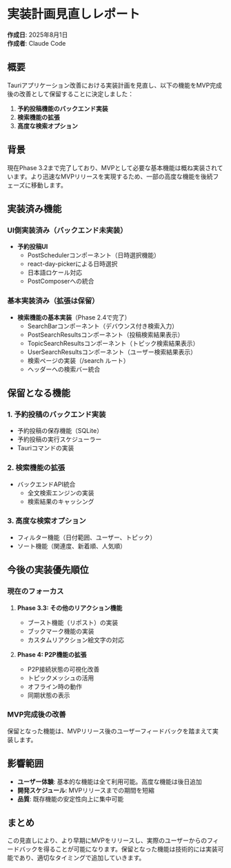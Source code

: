 # 実装計画見直しレポート

**作成日**: 2025年8月1日  
**作成者**: Claude Code

## 概要

Tauriアプリケーション改善における実装計画を見直し、以下の機能をMVP完成後の改善として保留することに決定しました：

1. **予約投稿機能のバックエンド実装**
2. **検索機能の拡張**  
3. **高度な検索オプション**

## 背景

現在Phase 3.2まで完了しており、MVPとして必要な基本機能は概ね実装されています。より迅速なMVPリリースを実現するため、一部の高度な機能を後続フェーズに移動します。

## 実装済み機能

### UI側実装済み（バックエンド未実装）
- **予約投稿UI**
  - PostSchedulerコンポーネント（日時選択機能）
  - react-day-pickerによる日時選択
  - 日本語ロケール対応
  - PostComposerへの統合

### 基本実装済み（拡張は保留）
- **検索機能の基本実装**（Phase 2.4で完了）
  - SearchBarコンポーネント（デバウンス付き検索入力）
  - PostSearchResultsコンポーネント（投稿検索結果表示）
  - TopicSearchResultsコンポーネント（トピック検索結果表示）
  - UserSearchResultsコンポーネント（ユーザー検索結果表示）
  - 検索ページの実装（/search ルート）
  - ヘッダーへの検索バー統合

## 保留となる機能

### 1. 予約投稿のバックエンド実装
- 予約投稿の保存機能（SQLite）
- 予約投稿の実行スケジューラー
- Tauriコマンドの実装

### 2. 検索機能の拡張
- バックエンドAPI統合
  - 全文検索エンジンの実装
  - 検索結果のキャッシング

### 3. 高度な検索オプション
- フィルター機能（日付範囲、ユーザー、トピック）
- ソート機能（関連度、新着順、人気順）

## 今後の実装優先順位

### 現在のフォーカス
1. **Phase 3.3: その他のリアクション機能**
   - ブースト機能（リポスト）の実装
   - ブックマーク機能の実装
   - カスタムリアクション絵文字の対応

2. **Phase 4: P2P機能の拡張**
   - P2P接続状態の可視化改善
   - トピックメッシュの活用
   - オフライン時の動作
   - 同期状態の表示

### MVP完成後の改善
保留となった機能は、MVPリリース後のユーザーフィードバックを踏まえて実装します。

## 影響範囲

- **ユーザー体験**: 基本的な機能は全て利用可能。高度な機能は後日追加
- **開発スケジュール**: MVPリリースまでの期間を短縮
- **品質**: 既存機能の安定性向上に集中可能

## まとめ

この見直しにより、より早期にMVPをリリースし、実際のユーザーからのフィードバックを得ることが可能になります。保留となった機能は技術的には実装可能であり、適切なタイミングで追加していきます。